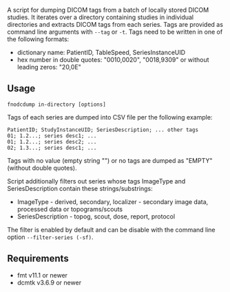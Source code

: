 A script for dumping DICOM tags from a batch of locally stored DICOM studies. It iterates over a directory containing studies in individual directories and extracts DICOM tags from each series. Tags are provided as command line arguments with ```--tag``` or ```-t```. Tags need to be written in one of the following formats:
* dictionary name: PatientID, TableSpeed, SeriesInstanceUID
* hex number in double quotes: "0010,0020", "0018,9309" or without leading zeros: "20,0E" 

## Usage
```
fnodcdump in-directory [options]
```
Tags of each series are dumped into CSV file per the following example:
```
PatientID; StudyInstanceUID; SeriesDescription; ... other tags
01; 1.2...; series desc1; ...
01; 1.2...; series desc2; ...
02; 1.3...; series desc1; ...
```
Tags with no value (empty string "") or no tags are dumped as "EMPTY" (without double quotes).

Script additionally filters out series whose tags ImageType and SeriesDescription contain these strings/substrings:
* ImageType - derived, secondary, localizer - secondary image data, processed data or topograms/scouts
* SeriesDescription - topog, scout, dose, report, protocol

The filter is enabled by default and can be disable with the command line option ```--filter-series (-sf)```.

## Requirements
* fmt v11.1 or newer
* dcmtk v3.6.9 or newer

